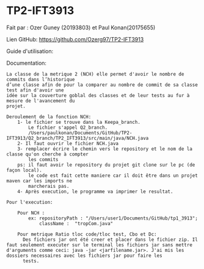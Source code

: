 # TP2-IFT3913

Fait par : Ozer Guney (20193803) et Paul Konan(20175655)

Lien GitHub: https://github.com/Ozerg97/TP2-IFT3913

Guide d'utilisation:

Documentation:


    La classe de la metrique 2 (NCH) elle permet d'avoir le nombre de commits dans l’historique
    d’une classe afin de pour la comparer au nombre de commit de sa classe test afin d'avoir une
    idée sur la couverture goblal des classes et de leur tests au fur à mesure de l'avancement du 
    projet.

    Deroulement de la fonction NCH:
        1- le fichier se trouve dans la Keepa_branch.
            Le fichier s'appel Q2_branch.
            /Users/paulkonan/Documents/GitHub/TP2-IFT3913/Q2_branch/TP2_IFT3913/src/main/java/NCH.java
        2- Il faut ouvrir le fichier NCH.java
        3- remplacer écrire le chemin vers le repository et le nom de la classe qu'on cherche à compter
            les commits
        ps: il faut avoir le repository du projet git clone sur le pc (de façon local).
            le code est fait cette maniere car il doit être dans un projet maven car les imports ne 
            marcherais pas.
        4- Après execution, le programme va imprimer le resultat.

    Pour l'execution:

        Pour NCH :
            ex: repositoryPath : "/Users/user1/Documents/GitHub/tp1_3913";
                className :  "tropCom.java"

        Pour metrique Ratio tloc code/tloc test, Cbo et Dc:
          Des fichiers jar ont été creer et placer dans le fichier zip. Il faut seulement executer sur le terminal les fichiers jar sans mettre d'arguments comme ceci: java -jar <jarfilename.jar>. J'ai mis les dossiers necessaires avec les fichiers jar pour faire les   
          tests.
